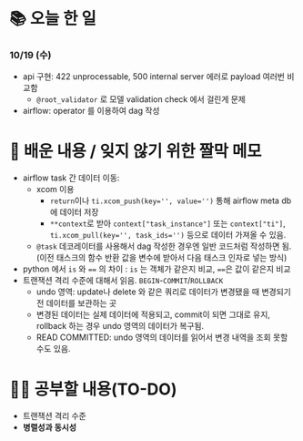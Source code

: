 # 📚 오늘 한 일 
### 10/19 (수)
* api 구현: 422 unprocessable, 500 internal server 에러로 payload 여러번 비교함
    * `@root_validator` 로 모델 validation check 에서 걸린게 문제
* airflow: operator 를 이용하여 dag 작성

# 📌 배운 내용 / 잊지 않기 위한 짤막 메모
* airflow task 간 데이터 이동: 
    * xcom 이용
        * `return`이나 `ti.xcom_push(key='', value='')` 통해 airflow meta db에 데이터 저장
        * `**context`로 받아 `context["task_instance"]` 또는 `context["ti"]`, `ti.xcom_pull(key='', task_ids='')` 등으로 데이터 가져올 수 있음.
    * `@task` 데코레이터를 사용해서 dag 작성한 경우엔 일반 코드처럼 작성하면 됨. (이전 태스크의 함수 반환 값을 변수에 받아서 다음 태스크 인자로 넣는 방식)
* python 에서 `is` 와 `==` 의 차이 : `is` 는 객체가 같은지 비교, `==`은 값이 같은지 비교
* 트랜잭션 격리 수준에 대해서 읽음. `BEGIN`-`COMMIT`/`ROLLBACK`
   * undo 영역: update나 delete 와 같은 쿼리로 데이터가 변경됐을 때 변경되기 전 데이터를 보관하는 곳
   * 변경된 데이터는 실제 데이터에 적용되고, commit이 되면 그대로 유지, rollback 하는 경우 undo 영역의 데이터가 복구됨.
   * READ COMMITTED: undo 영역의 데이터를 읽어서 변경 내역을 조회 못할 수도 있음.


# 🙋‍♀️ 공부할 내용(TO-DO)
* 트랜잭션 격리 수준
* **병렬성과 동시성**